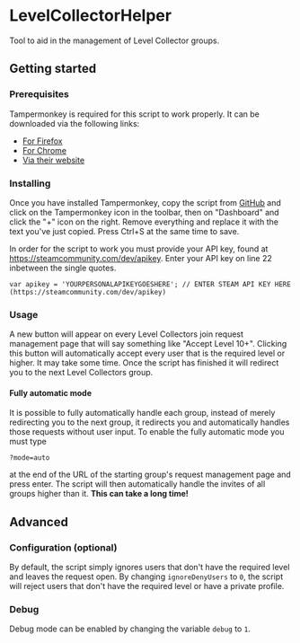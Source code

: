 # LevelCollectorHelper
Tool to aid in the management of Level Collector groups.

## Getting started

### Prerequisites

Tampermonkey is required for this script to work properly. It can be downloaded via the following links:

* [For Firefox](https://addons.mozilla.org/nl/firefox/addon/tampermonkey/)
* [For Chrome](https://chrome.google.com/webstore/detail/tampermonkey/dhdgffkkebhmkfjojejmpbldmpobfkfo)
* [Via their website](https://tampermonkey.net/)

### Installing

Once you have installed Tampermonkey, copy the script from [GitHub](https://raw.githubusercontent.com/xxmarijnw/LevelCollectorHelper/master/invites.js) and click on the Tampermonkey icon in the toolbar, then on "Dashboard" and click the "+" icon on the right. Remove everything and replace it with the text you've just copied. Press Ctrl+S at the same time to save.

In order for the script to work you must provide your API key, found at https://steamcommunity.com/dev/apikey. Enter your API key on line 22 inbetween the single quotes.

```
var apikey = 'YOURPERSONALAPIKEYGOESHERE'; // ENTER STEAM API KEY HERE (https://steamcommunity.com/dev/apikey)
```

### Usage

A new button will appear on every Level Collectors join request management page that will say something like "Accept Level 10+". Clicking this button will automatically accept every user that is the required level or higher. It may take some time. Once the script has finished it will redirect you to the next Level Collectors group.

#### Fully automatic mode

It is possible to fully automatically handle each group, instead of merely redirecting you to the next group, it redirects you and automatically handles those requests without user input. To enable the fully automatic mode you must type

```
?mode=auto
```

at the end of the URL of the starting group's request management page and press enter. The script will then automatically handle the invites of all groups higher than it. **This can take a long time!**

## Advanced

### Configuration (optional)

By default, the script simply ignores users that don't have the required level and leaves the request open. By changing `ignoreDenyUsers` to `0`, the script will reject users that don't have the required level or have a private profile.

### Debug

Debug mode can be enabled by changing the variable `debug` to `1`.

